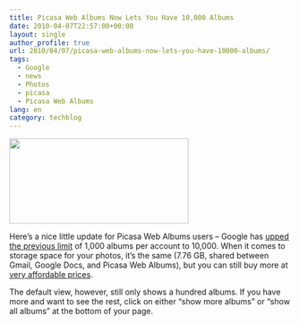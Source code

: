 ```yaml
---
title: Picasa Web Albums Now Lets You Have 10,000 Albums
date: 2010-04-07T22:57:00+00:00
layout: single
author_profile: true
url: 2010/04/07/picasa-web-albums-now-lets-you-have-10000-albums/
tags:
  - Google
  - news
  - Photos
  - picasa
  - Picasa Web Albums
lang: en
category: techblog
---
```

<div>
  <a href="http://1.bp.blogspot.com/_vaUVXcmC3OI/S70GhailHxI/AAAAAAAAB0g/uDWbwZSXVUY/s1600-h/picasa_web_albums.jpeg" imageanchor="1"><img border="0" height="152" src="http://1.bp.blogspot.com/_vaUVXcmC3OI/S70GhailHxI/AAAAAAAAB0g/uDWbwZSXVUY/s320/picasa_web_albums.jpeg" width="320" /></a>
</div>

Here’s a nice little update for Picasa Web Albums users – Google has <a href="http://googlephotos.blogspot.com/2010/04/ten-times-more-albums.html" target="_blank">upped the previous limit</a> of 1,000 albums per account to 10,000. When it comes to storage space for your photos, it’s the same (7.76 GB, shared between Gmail, Google Docs, and Picasa Web Albums), but you can still buy more at <a href="https://www.google.com/accounts/PurchaseStorage" target="_blank">very affordable prices</a>.

The default view, however, still only shows a hundred albums. If you have more and want to see the rest, click on either “show more albums” or “show all albums” at the bottom of your page.